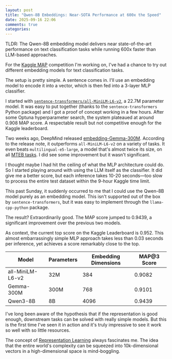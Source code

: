 ```yaml
---
layout: post
title: "Qwen-8B Embeddings: Near-SOTA Performance at 600x the Speed"
date: 2025-09-16 22:06
comments: true
categories:
---
```


TLDR: The Qwen-8B embedding model delivers near state-of-the-art performance on text
classification tasks while running 600x faster than LLM-based approaches.

For the [Kaggle
MAP](https://www.kaggle.com/competitions/map-charting-student-math-misunderstandings)
competition I'm working on, I've had a chance to try out different embedding
models for text classification tasks.

The setup is pretty simple. A sentence comes in. I'll use an embedding model to
encode it into a vector, which is then fed into a 3-layer MLP classifier.

I started with
[`sentence-transformers/all-MiniLM-L6-v2`](https://huggingface.co/sentence-transformers/all-MiniLM-L6-v2),
a 22.7M parameter model. It was easy to put together (thanks to the
`sentence-transformers` Python package) and I got a proof of concept working in
a few hours. After some Optuna hyperparameter search, the system plateaued at
around 0.908 MAP score. A respectable result but not competitive enough for the
Kaggle leaderboard.

Two weeks ago, DeepMind released
[embedding-Gemma-300M](https://huggingface.co/google/embeddinggemma-300m).
According to the release note, it outperforms `all-MiniLM-L6-v2` on a variety
of tasks. It even beats `multilingual-e5-large`, a model that's almost twice
its size, on all [MTEB
tasks](https://developers.googleblog.com/en/introducing-embeddinggemma/). I did
see some improvement but it wasn't significant.

I thought maybe I had hit the ceiling of what the MLP architecture could do. So I
started playing around with using the LLM itself as the classifier. It did give me
a better score, but each inference takes 10-20 seconds—too slow to process
the entire test dataset within the 9-hour Kaggle time limit.

This past Sunday, it suddenly occurred to me that I could use the Qwen-8B
model purely as an embedding model. This isn't supported out of the
box by `sentence-transformers`, but it was easy to implement through the
`llama-cpp-python` package.

The result? Extraordinarily good. The MAP score jumped to 0.9439, a significant
improvement over the previous two models.

As context, the current top score on the Kaggle Leaderboard is 0.952. This
almost embarrassingly simple MLP approach takes less than 0.03 seconds
per inference, yet achieves a score remarkably close to the top.


  | Model            | Parameters | Embedding Dimensions | MAP@3 Score |
  |------------------|------------|----------------------|-------------|
  | all-MiniLM-L6-v2 | 32M        | 384                  | 0.9082      |
  | Gemma-300M       | 300M       | 768                  | 0.9101      |
  | Qwen3-8B         | 8B         | 4096                 | 0.9439      |


I've long been aware of the hypothesis that if the representation is good
enough, downstream tasks can be solved with really simple models. But this
is the first time I've seen it in action and it's truly impressive to see it
work so well with so little resources.

The concept of [Representation
Learning](https://en.wikipedia.org/wiki/Feature_learning) always fascinates me.
The idea that the entire world's complexity can be squeezed into 10k-dimensional vectors
in a high-dimensional space is mind-boggling. 


